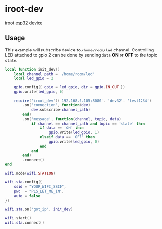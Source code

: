 # iroot-dev
iroot esp32 device

## Usage

This example will subscribe device to `/home/room/led` channel. Controlling LED attached to gpio 2 can be done by sending `data` **ON** or **OFF** to the topic `state`.

```lua
local function init_dev()
    local channel_path = '/home/room/led'
    local led_gpio = 2

    gpio.config({ gpio = led_gpio, dir = gpio.IN_OUT })
    gpio.write(led_gpio, 0)

    require('iroot_dev')('192.168.0.105:8080', 'dev32', 'test1234')
        .on('connection', function(dev)
            dev.subscribe(channel_path)
        end)
        .on('message', function(channel, topic, data)
            if channel == channel_path and topic == 'state' then
                if data == 'ON' then
                    gpio.write(led_gpio, 1)
                elseif data == 'OFF' then
                    gpio.write(led_gpio, 0)
                end
            end
        end)
        .connect()
end

wifi.mode(wifi.STATION)

wifi.sta.config({
    ssid = "YOUR_WIFI_SSID",
    pwd  = "PLS_LET_ME_IN",
    auto = false
})

wifi.sta.on('got_ip', init_dev)

wifi.start()
wifi.sta.connect()
```
